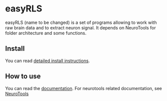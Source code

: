 # easyRLS

easyRLS (name to be changed) is a set of programs allowing to work with raw brain data and to extract neuron signal. It depends on NeuroTools for folder architecture and some functions.

## Install
You can read [detailed install instructions](https://github.com/LaboJeanPerrin/wiki/blob/master/easyRLS-doc/install.md).

## How to use
You can read the [documentation](https://github.com/LaboJeanPerrin/wiki/blob/master/easyRLS-doc/). For neurotools related documentation, see [NeuroTools](https://github.com/LaboJeanPerrin/NeuroTools)